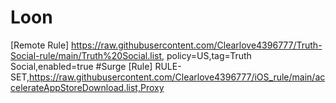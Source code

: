 

# Loon
[Remote Rule]
https://raw.githubusercontent.com/Clearlove4396777/Truth-Social-rule/main/Truth%20Social.list, policy=US,tag=Truth Social,enabled=true
#Surge
[Rule]
RULE-SET,https://raw.githubusercontent.com/Clearlove4396777/iOS_rule/main/accelerateAppStoreDownload.list,Proxy
